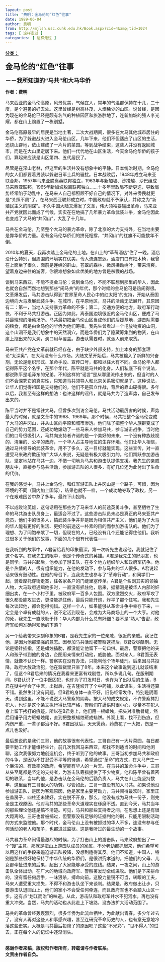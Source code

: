 ```yaml
---
layout: post
title: "费明：金马伦的“红色”往事"
date: 1989-06-04
author: 费明
from: http://mjlsh.usc.cuhk.edu.hk/Book.aspx?cid=4&amp;tid=1024
tags: [ 这样走过 ]
categories: [ 这样走过 ]
---
```


<div style="margin: 15px 10px 10px 0px;">
<div>
<span id="ctl00_ContentPlaceHolder1_chapter1_SubjectLabel" style="font-weight:bold;text-decoration:underline;">
   分类：
  </span>
</div>
<p>
<strong>
<font size="5">
    金马伦的“红色”往事
   </font>
</strong>
</p>
<p>
<strong>
<font size="4">
    －－我所知道的“马共”和大马华侨
   </font>
</strong>
</p>
<p>
<strong>
   作者：费明
  </strong>
</p>
<p>
  马来西亚的金马伦高原，风景优美，气候宜人，常年的气温都保持在十几，二十度，是个避暑的好去处。这里曾经是树高林茂，人烟稀少的山区。说曾经，是因为现在的金马伦已经是颇有名气的种植园区和旅游胜地了，连新加坡的强人李光耀，都在山上购置了一栋别墅。
 </p>
<p>
  金马伦高原最早的居民是当地土著，二次大战期间，很多在大马其他城市居住的华侨，为了躲避战火进入金马伦山区。几年下来，他们不但适应了山区的生活，还烧山辟地，依山建成了一片片的菜园。等到战争结束，这些人并没有返回城市，而是在大山里定居下来。他们一代代地在山区生活，今天金马伦华侨的孩子们，算起来应该是山区第四、五代居民了。
 </p>
<p>
  尽管是在深山老林，但这里的生活并没有想象中的平静。日本统治时期，金马伦的女人们都要着男装以躲避日军士兵的骚扰。日本战败后，1948年成立马来亚联合邦，1957年马来亚脱离英联邦独立，1963年与新加坡、沙捞越、沙巴组成马来西亚联邦，1965年新加坡脱离联邦独立……十多年里政局不断更迭，导致局势经常陷于动乱中，在马来人自己都照顾不好自己的情况下，对外来侨民就更是“关照不周”了。在马来西亚联邦成立时，中国政府就不予承认，并称之为“新殖民主义的阴谋”。不久中国大陆又爆发了文革，伟大领袖要输出革命，马来亚共产党就因此而成了气候，实实在在地搞了几年暴力革命武装斗争，金马伦因此也变成了大马的“井冈山”，大乱了十几年。
 </p>
<p>
  马共在金马伦，乃至整个大马的暴力革命，除了北京的大力支持外，在当地主要是靠华侨的力量。没有金马伦华侨们的拼死相撑，“井冈山”的红旗不可能数年不倒。
 </p>
<p>
  2010年的夏天，我再次踏上金马伦的土地。在山上的“草莓酒店”住了一晚。酒店没什么特别，但周围的环境实在优美，令人流连忘返。酒店门口有把木椅，我曾在上面坐了很久，面前是连绵的群山，苍翠的森林，微风拂动树叶，带来清爽。望着身边来往的游客，你很难想象如此优美的地方曾是杀戮的战场。
 </p>
<p>
  谈到马来西亚，不能不提金马伦；说到金马伦，不能不联想到那里的华人，因此也就会自然而然地想到那些“闹马共”的年代，那个时候的金马伦可是热闹得很。文革爆发后，马共游击队得到“世界革命人民心中的红太阳”的支持，开始从泰国边境向大马发展武装斗争。在城市，在平原地区，马共的活动无法展开，其原因有二：第一，当地人支持暴力革命的不多；第二，交通方便的地方，政府军行动快，不利于马共打游击。正因为如此，离泰国边境很近的金马伦山区，便成了马共最理想的活动场所。马共最初把金马伦山区当成他们的后援基地，游击队需要的粮食，都是由金马伦的华侨为他们筹措。我先生曾看过一个屯放物资的山洞，这个山洞不是我们想象中的天然洞穴，而是华侨们为了隐藏筹集到的物资，在山崖上挖出来的大洞，洞口用草覆盖。游击队需要时，就派人前来取货。
 </p>
<p>
  马来亚共产党在文革前就已经存在，由于缺少外部支持，加上本身的那套理论“太深奥”，在大马没有什么市场。大陆文革开始后，马共被输入了新鲜的兴奋剂，无论是组织形式、革命手段、宣传口号，都和以往大有不同。金马伦华人都记得陈平这个名字，在那个年代，陈平就是马共的化身。人们私底下有个说法，都说陈平是毛泽东的兄弟。不知这样的“谣言”是从哪里流传出来的，但当时的人们不会深究它的真实性，只知道马共领导人和北京关系密切就是了。这种说法，让华人们觉得祖国是支持他们的，他们不是孤立作战，背后的靠山硬得很。多年以后，我甚至有这样的想法：也许这样的谣传，就是马共为了造声势，自己发布出来的。
 </p>
<p>
  陈平当时并不是常驻大马，但曾多次到访金马伦。马共活动最厉害的时候，声势最大的时候，就是文革中的1968、1969年。那个时候，马共把整个金马伦变成了大马的井冈山，并从山区向平原和城市渗透。他们除了把整个华人族群变成了自己的势力范围，还成功地煽动了一些马来人参加马共，参与游击战争。当时他们的口号很吸引人，马共向支持者许诺的是一个美好的未来，一个没有种族歧视的、清廉的、公平的政府，一个华人占主导地位的生存环境。他们让华人相信，通过马共领导的武装革命，用不了多久，这一目标就能实现。这些宣传，对一直遭受马来政府欺压的广大华人来说，无疑是有极大吸引力的。他们踊跃参加游击队，坚定地站在马共一边，不惜一切地为马共和游击队提供支援。我先生的亲戚朋友中，直接参与马共活动，参加游击队的人很多，有好几位还为此付出了生命的代价。
 </p>
<p>
  在我的感觉中，马共上金马伦，和红军游击队上井冈山是一个路子，可惜，因为环境的不同（国内加上国际），结果也就不一样，一个成功地夺取了政权，另一个在艰难困苦中熬了多年，最终下山投降。
 </p>
<p>
  不以成败论英雄，这句话用在那些为了马来华人的前途英勇斗争，甚至牺牲了生命的马共游击队员身上，最适合不过了。这些游击队员未必是真正的马来亚共产党员，他们中的很多人，搞武装斗争并非是因为相信共产主义，他们是为了大马的华人能有更好的生活、更好的前途这一朴素的目的而参加游击队的。他们为了理想、为了同胞奉献了一切，但现在的人，已经没有几个还能记得住他们。我听过很多关于他们的故事，下面的几个很有代表性——
 </p>
<p>
  在我听到的故事中，A君留给我的印象最深。第一次听先生说起他，我就记住了这个名字。在我先生的眼中，他是个传奇式的英雄。A君是我先生的好朋友，也是同学。马共兴起后，他参加了游击队，在多个地方组织华人和政府军抗争。他是个热情的人，很有组织能力，在他的发动下，参与马共的华人很多。A君说起话来很有鼓动性。在他的号召下，连我先生也参与了“革命行动”，和同学们一起，骑着摩托穿街走寨，往各家各户的门缝里塞传单。A君是个名副其实的领袖人物，大马政府通缉他多时，一直没有抓住他，后来，据猜测是被华人内部的奸细出卖，在一个小村子里，被政府军一百多人包围。双方激烈交火，政府军攻了很久都没能攻进去，更没能抓住他，最后只能开炮，炸平了那个住宅。我和先生每次谈起他，都会觉得惋惜。这样一个人，如果能够从革命斗争中幸存下来，一定会是个卓有成就的人，说不定活到现在，会成为大马商场上的一个大亨。对他的死，我先生一直耿耿于怀：华人内部为什么总有奸细？要不是“熟人”告密，政府军如何准确得知他的下落？
 </p>
<p>
  另一个给我带来深刻印象的B君，是我先生家的一位亲戚，很近的亲戚。我记住他，是因为他那坚强的意志。因参加马共活动被警察逮捕后，B君受尽酷刑。无论是钢针插指，还是蜡烛插肋，都没能让他留下一句口供。最后，警察把他的夫人和孩子带到他的身边，企图用亲情来打动他，威胁他。面对亲人，B君面无表情，就像不认识一样。警察实在没有办法，只能判他个15年徒刑。后来因马共投降，政府大赦政治犯，他在监狱里只呆了8年。本来这个故事说到这儿就该结束了，但这个B君后来的情况在我看来更富有戏剧性，所以多说几句。在服刑期间，B君认识了一位中医囚犯，也许为了打发时日，也许为了出狱后的生活，B君在狱中学会了中医，出狱后，在吉隆坡开了个中药铺，以此谋生，生活得还算不错。虽然生计没有问题，但B君的身体一直不好，旧伤经常发作，特别是阴雨天。讲到这里，不能不说说大马警察的阴毒。按大马的成文规定，不许警察拷打犯人，也许是这个条文执行得比较严格，警察们在逼供时很小心，尽量不在犯人身上留下拷打的痕迹。所以在B君身上，他们用一根蜡烛，把头对准肋骨缝，然后用锤子用力砸蜡烛尾，直到把整根蜡烛砸成蜡饼。外观上看，找不到伤痕，但内伤严重，一辈子都治不好。B君出狱后，天天煲药，药费花了一大把，伤是一点儿也没好。
 </p>
<p>
  最后想说的是我们三哥，他的故事很有代表性。三哥自己有一大片菜园，每日都要辛勤工作才能维持生计。前几次我回马来西亚，都找不到适当的时间和他闲聊，这次我很努力地创造机会，终于听到了他的故事。三哥当初参加马共和政府的斗争，是因为不甘忍受不平等的待遇，希望通过“革命”的方式，在大马产生一个廉洁的、有效率的政府，希望能有华人的一片天。在马共的革命斗争中，三哥从头至尾都是坚定的支持者，为游击队筹措提供了不少物资。他和陈平曾有着密切的联系，当年的他，是游击队在金马伦的后勤负责人，马共在山上能坚持数年，这里面有三哥很大的功劳。尽管如此，三哥一直没有加入马共。如果说他没参加游击队，是因为客观原因，他是家里主要劳动力，马共闹得最欢时，家里正在盖房子，四柱还未建好，实在脱不开身，那么，他没有成为马共一份子，则完全是主观原因。他对马共的那些革命大道理实在琢磨不透。直到今天，马共当年的那些理论他还是搞不清楚。可见，马共和那些支持者之间，在思想上还是有很大距离的。三哥也曾被捕过，但警察没有足够的证据判他的刑，只能用限制活动的方式来监控他。那个时代，金马伦山上没有被抓过的华人不多，连没有参与任何活动的老人和孩子，也都进过监狱。这是我听过的最生动的一个故事。
 </p>
<p>
  马共暴力革命闹得最激烈的时候，为了打击山上的游击队，马来政府想出了一个“馊”主意，那就是把山上游击队成员的家属，不分老幼都抓起来，他们希望可以用这样的手段来逼迫游击队投降，没想到适得其反。他们不知道，中国人，特别是那些很好地保持了中华传统的华侨们，是很讲究孝道的。把他们的父母、儿女都牵扯进来的后果，超出了大家能够承受的底线。结果，一夜之间，山上的游击队全体出动，在广大的地域向政府军、警察署发动全线进攻。他们是下来拼命的，没有留任何后手，一味狠杀，搏命向前。这股力量锐不可当，转眼的工夫，马来人遭受重大损失，不得不和游击队坐下来谈判。结果是，政府做出让步，只要游击队退回山上，他们的家小不会受任何牵连，而且政府军也不会踏入山区一步。这有点“划江而治”的味道。从此，游击队和政府军井水不犯河水，再也没有重大冲突。当然，马共的活动也从此走上下坡路，没办法扩大活动范围了。
 </p>
<p>
  马共的革命曾经轰轰烈烈，很多华侨为此流血牺牲，为此献出青春。多少年过去了，没有人再对这些人和事感兴趣，甚至连研究革命历史的人，也有意无意地冷落这些史实。大概是马共最后投降了的原因吧？这些“不光彩”，“见不得人”的过去，正在每个人的记忆中逐渐消失。
 </p>
<p>
<br/>
<strong>
   感谢作者来稿，版权归作者所有，转载请与作者联系。
   <br/>
   文责由作者自负。
  </strong>
</p>
</div>
